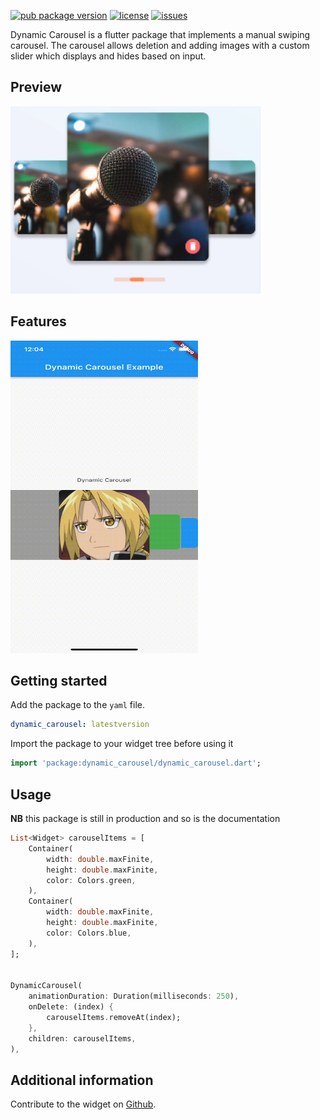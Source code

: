 [![pub package version](https://img.shields.io/pub/v/date_format_field)](https://pub.dev/packages/date_format_field)
[![license](https://img.shields.io/github/license/AnthonyAniobi/Date_Format_Field)](https://github.com/AnthonyAniobi/Dynamic_Carousel)
[![issues](https://img.shields.io/github/issues/AnthonyAniobi/Date_Format_Field)](https://github.com/AnthonyAniobi/Dynamic_Carousel)

Dynamic Carousel is a flutter package that implements a manual swiping carousel. The carousel allows deletion and adding images with a custom slider which displays and hides based on input.


## Preview
<img src='https://raw.githubusercontent.com/AnthonyAniobi/Dynamic_Carousel/main/screenshots/aim.png' width='400' height='300'>

## Features
<img src='https://raw.githubusercontent.com/AnthonyAniobi/Dynamic_Carousel/main/screenshots/screen_preview.gif' width='300' height='500'>


## Getting started

Add the package to the `yaml` file.
```yaml
dynamic_carousel: latestversion
```

Import the package to your widget tree before using it
```dart
import 'package:dynamic_carousel/dynamic_carousel.dart';
```

## Usage

**NB** this package is still in production and so is the documentation

```dart
List<Widget> carouselItems = [
    Container(
        width: double.maxFinite,
        height: double.maxFinite,
        color: Colors.green,
    ),
    Container(
        width: double.maxFinite,
        height: double.maxFinite,
        color: Colors.blue,
    ),
];


DynamicCarousel(
    animationDuration: Duration(milliseconds: 250),
    onDelete: (index) {
        carouselItems.removeAt(index);
    },
    children: carouselItems,
),
```

## Additional information

Contribute to the widget on [Github](https://github.com/AnthonyAniobi/Dynamic_Carousel).
